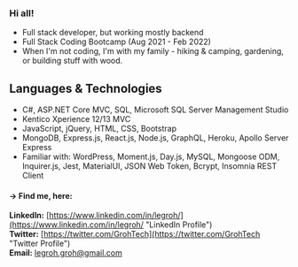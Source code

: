 ### Hi all!

- Full stack developer, but working mostly backend
- Full Stack Coding Bootcamp (Aug 2021 - Feb 2022)
- When I'm not coding, I'm with my family - hiking &amp; camping, gardening, or building stuff with wood.


## Languages & Technologies
- C#, ASP.NET Core MVC, SQL, Microsoft SQL Server Management Studio
- Kentico Xperience 12/13 MVC 
- JavaScript, jQuery, HTML, CSS, Bootstrap
- MongoDB, Express.js, React.js, Node.js, GraphQL, Heroku, Apollo Server Express
- Familiar with: WordPress, Moment.js, Day.js, MySQL, Mongoose ODM, Inquirer.js, Jest, MaterialUI, JSON Web Token, Bcrypt, Insomnia REST Client

 
#### &#8594; Find me, here:<br/>
**LinkedIn:** [https://www.linkedin.com/in/legroh/](https://www.linkedin.com/in/legroh/ "LinkedIn Profile")<br/> 
**Twitter:** [https://twitter.com/GrohTech](https://twitter.com/GrohTech "Twitter Profile")<br/>
**Email:** [legroh.groh@gmail.com](legroh.groh@gmail.com "email address")<br/>
